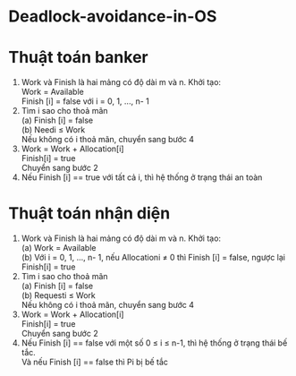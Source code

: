 # Deadlock-avoidance-in-OS

# Thuật toán banker

1. Work và Finish là hai mảng có độ dài m và n. Khởi tạo:  
Work = Available  
Finish [i] = false với i = 0, 1, ..., n- 1  
2. Tìm i sao cho thoả mãn  
(a) Finish [i] = false  
(b) Needi ≤ Work  
Nếu không có i thoả mãn, chuyển sang bước 4  
3. Work = Work + Allocation[i]  
Finish[i] = true  
Chuyển sang bước 2  
4. Nếu Finish [i] == true với tất cả i, thì hệ thống ở trạng thái an toàn

# Thuật toán nhận diện

1. Work và Finish là hai mảng có độ dài m và n. Khởi tạo:  
(a) Work = Available  
(b) Với i = 0, 1, ..., n- 1, nếu Allocationi ≠ 0 thì Finish [i] = false, ngược lại Finish[i] = true  
2. Tìm i sao cho thoả mãn  
(a) Finish [i] = false  
(b) Requesti ≤ Work  
Nếu không có i thoả mãn, chuyển sang bước 4  
3. Work = Work + Allocation[i]  
Finish[i] = true  
Chuyển sang bước 2  
4. Nếu Finish [i] == false với một số 0 ≤ i ≤ n-1, thì hệ thống ở trạng thái bế tắc.  
Và nếu Finish [i] == false thì Pi bị bế tắc
